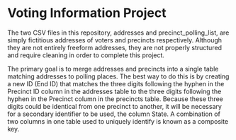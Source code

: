 # Voting Information Project
The two CSV files in this repository, addresses and precinct_polling_list, are simply fictitious addresses of voters and precincts respectively.  Although they are not entirely freeform addresses, they are not properly structured and require cleaning in order to complete this project.

The primary goal is to merge addresses and precincts into a single table matching addresses to polling places.  The best way to do this is by creating a new ID (End ID) that matches the three digits following the hyphen in the Precinct ID column in the addresses table to the three digits following the hyphen in the Precinct column in the precincts table.  Because these three digits could be identical from one precinct to another, it will be necessary for a secondary identifier to be used, the column State.  A combination of two columns in one table used to uniquely identify is known as a composite key.
